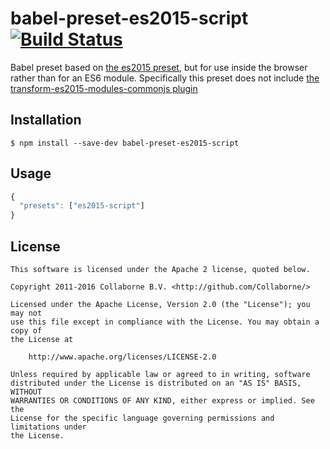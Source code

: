 babel-preset-es2015-script [![Build Status](https://travis-ci.org/Collaborne/babel-preset-es2015-script.svg?branch=master)](https://travis-ci.org/Collaborne/babel-preset-es2015-script)
=========
Babel preset based on [the es2015 preset](http://babeljs.io/docs/plugins/preset-es2015/), but for use inside the browser rather than for an ES6 module.
Specifically this preset does not include [the transform-es2015-modules-commonjs plugin](http://babeljs.io/docs/plugins/transform-es2015-modules-commonjs/)

## Installation

	$ npm install --save-dev babel-preset-es2015-script

## Usage

```js
{
  "presets": ["es2015-script"]
}
```

## License

    This software is licensed under the Apache 2 license, quoted below.

    Copyright 2011-2016 Collaborne B.V. <http://github.com/Collaborne/>

    Licensed under the Apache License, Version 2.0 (the "License"); you may not
    use this file except in compliance with the License. You may obtain a copy of
    the License at

        http://www.apache.org/licenses/LICENSE-2.0

    Unless required by applicable law or agreed to in writing, software
    distributed under the License is distributed on an "AS IS" BASIS, WITHOUT
    WARRANTIES OR CONDITIONS OF ANY KIND, either express or implied. See the
    License for the specific language governing permissions and limitations under
    the License.
